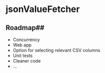 # jsonValueFetcher

## Roadmap##

- Concurrency
- Web app
- Option for selecting relevant CSV columns
- Unit tests
- Cleaner code
- ...
